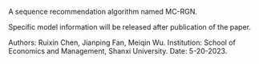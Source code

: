A sequence recommendation algorithm named MC-RGN.

Specific model information will be released after publication of the paper.

Authors: Ruixin Chen, Jianping Fan, Meiqin Wu.
Institution: School of Economics and Management, Shanxi University.
Date: 5-20-2023.

